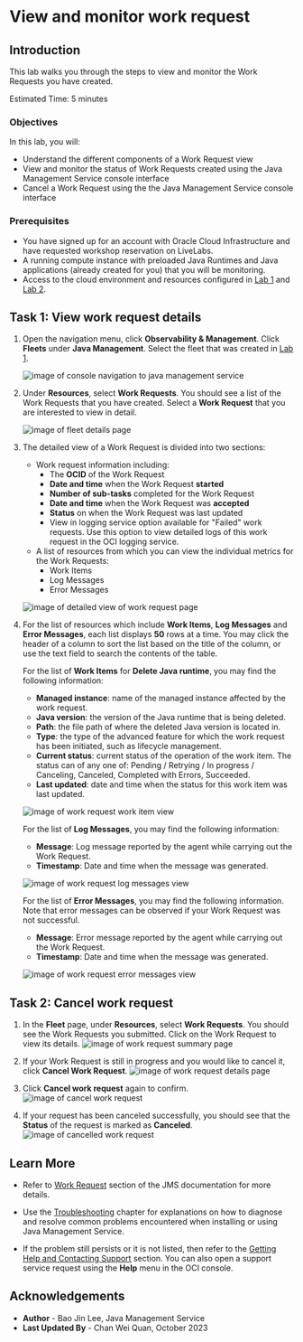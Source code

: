 # View and monitor work request

## Introduction

This lab walks you through the steps to view and monitor the Work Requests you have created.

Estimated Time: 5 minutes

### Objectives

In this lab, you will:

* Understand the different components of a Work Request view
* View and monitor the status of Work Requests created using the Java Management Service console interface
* Cancel a Work Request using the the Java Management Service console interface


### Prerequisites

* You have signed up for an account with Oracle Cloud Infrastructure and have requested workshop reservation on LiveLabs.
* A running compute instance with preloaded Java Runtimes and Java applications (already created for you) that you will be monitoring.
* Access to the cloud environment and resources configured in [Lab 1](?lab=setup-a-fleet) and [Lab 2](?lab=install-management-agent-script).

## Task 1: View work request details

1. Open the navigation menu, click **Observability & Management**. Click **Fleets** under **Java Management**. Select the fleet that was created in [Lab 1](?lab=setup-a-fleet).

   ![image of console navigation to java management service](images/console-navigation-jms.png)

2. Under **Resources**, select **Work Requests**. You should see a list of the Work Requests that you have created. Select a **Work Request** that you are interested to view in detail.

   ![image of fleet details page](images/fleet-details-page-view-monitor.png)

3. The detailed view of a Work Request is divided into two sections:
    * Work request information including:
        * The **OCID** of the Work Request
        * **Date and time** when the Work Request **started**
        * **Number of sub-tasks** completed for the Work Request
        * **Date and time** when the Work Request was **accepted**
        * **Status** on when the Work Request was last updated
        * View in logging service option available for "Failed" work requests. Use this option to view detailed logs of this work request in the OCI logging service.
    * A list of resources from which you can view the individual metrics for the Work Requests:
        * Work Items
        * Log Messages
        * Error Messages

   ![image of detailed view of work request page](images/work-request-detailed-view.png)

4. For the list of resources which include **Work Items**, **Log Messages** and **Error Messages**, each list displays **50** rows at a time. You may click the header of a column to sort the list based on the title of the column, or use the text field to search the contents of the table.

   For the list of **Work Items** for **Delete Java runtime**, you may find the following information:
   * **Managed instance**: name of the managed instance affected by the work request.
   * **Java version**: the version of the Java runtime that is being deleted.
   * **Path**: the file path of where the deleted Java version is located in.
   * **Type**: the type of the advanced feature for which the work request has been initiated, such as lifecycle management.
   * **Current status**: current status of the operation of the work item. The status can of any one of: Pending / Retrying / In progress / Canceling, Canceled, Completed with Errors, Succeeded.
   * **Last updated**: date and time when the status for this work item was last updated.

   ![image of work request work item view](images/work-request-work-item-view-monitor.png)


   For the list of **Log Messages**, you may find the following information:
   * **Message**: Log message reported by the agent while carrying out the Work Request.
   * **Timestamp**: Date and time when the message was generated.

   ![image of work request log messages view](images/work-request-log-messages.png)


   For the list of **Error Messages**, you may find the following information. Note that error messages can be observed if your Work Request was not successful.
   * **Message**: Error message reported by the agent while carrying out the Work Request.
   * **Timestamp**: Date and time when the message was generated.

   ![image of work request error messages view](images/work-request-error-messages.png)

## Task 2: Cancel work request

1. In the **Fleet** page, under **Resources**, select **Work Requests**. You should see the Work Requests you submitted. Click on the Work Request to view its details.
  ![image of work request summary page](images/work-request-summary-page.png)

2. If your Work Request is still in progress and you would like to cancel it, click **Cancel Work Request**.
  ![image of work request details page](images/delete-work-request-details-page.png)

3. Click **Cancel work request** again to confirm.
  ![image of cancel work request](images/cancel-delete-work-request.png)

4. If your request has been canceled successfully, you should see that the **Status** of the request is marked as **Canceled**.
  ![image of cancelled work request](images/canceled-delete-work-request.png)


## Learn More
* Refer to [Work Request](https://docs.oracle.com/en-us/iaas/jms/doc/using-java-management-service.html#GUID-77AEEBC0-93A5-4E99-96D6-BEE0FEE4539F) section of the JMS documentation for more details.

* Use the [Troubleshooting](https://docs.oracle.com/en-us/iaas/jms/doc/troubleshooting.html#GUID-2D613C72-10F3-4905-A306-4F2673FB1CD3) chapter for explanations on how to diagnose and resolve common problems encountered when installing or using Java Management Service.

* If the problem still persists or it is not listed, then refer to the [Getting Help and Contacting Support](https://docs.oracle.com/en-us/iaas/Content/GSG/Tasks/contactingsupport.htm) section. You can also open a support service request using the **Help** menu in the OCI console.


## Acknowledgements

* **Author** - Bao Jin Lee, Java Management Service
* **Last Updated By** - Chan Wei Quan, October 2023
